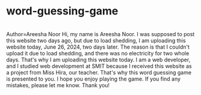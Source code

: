 # word-guessing-game
<br>
Author=Areesha Noor
Hi, my name is Areesha Noor. I was supposed to post this website two days ago, but due to load shedding, I am uploading this website today, June 26, 2024, two days later. The reason is that I couldn't upload it due to load shedding, and there was no electricity for two whole days. That's why I am uploading this website today. I am a web developer, and I studied web development at SMIT because I received this website as a project from Miss Hira, our teacher. That's why this word guessing game is presented to you. I hope you enjoy playing the game. If you find any mistakes, please let me know. Thank you!
